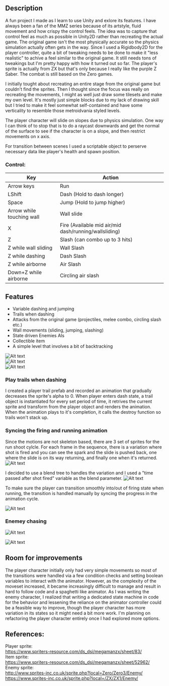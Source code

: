 
## Description

A fun project I made as I learn to use Unity and exlore its features. I have always been a fan of the MMZ series because of its artstyle, fluid movement and how crispy the control feels. The idea was to capture that control feel as much as possible in Unity2D rather than recreating the actual game. The original game isn't the most physically accurate so the physics simulation actually often gets in the way. Since I used a Rigidbody2D for the player controller, quite a bit of tweaking needs to be done to make it "less realistic" to achive a feel similar to the original game. It still needs tons of tweakings but I'm pretty happy with how it turned out so far. The player's sprite is actually from ZX but that's only because I really like the purple Z Saber. The combat is still based on the Zero games.

I initially tought about recreating an entire stage from the original game but couldn't find the sprites. Then I thought since the focus was really on recreating the movements, I might as well just draw some tilesets and make my own level. It's mostly just simple blocks due to my lack of drawing skill but I tried to make it feel somewhat self-contained and have some verticality to resemble those metroidvania styled levels.

The player character will slide on slopes due to physics simulation. One way I can think of to stop that is to do a raycast downwards and get the normal of the surface to see if the character is on a slope, and then restrict movements on x axis. 

For transition between scenes I used a scriptable object to perserve necessary data like player's health and spawn position. 


### Control:
| Key | Action |
| ------ | ----------- |
| Arrow keys   | Run |
|LShift| Dash (Hold to dash longer)|
|Space| Jump (Hold to jump higher)|
|Arrow while touching wall| Wall slide|
| X   | Fire (Available mid air/mid dash/running/wallsliding) |
| Z  | Slash (can combo up to 3 hits)|
| Z while wall sliding  |Wall Slash|
|Z while dashing| Dash Slash|
|Z while airborne| Air Slash|
|Down+Z while airborne| Circling air slash|


## Features
- Variable dashing and jumping
- Trails when dashing
- Attacks from the original game (projectiles, melee combo, circling slash etc.)
- Wall movements (sliding, jumping, slashing)
- State driven Enemies AIs
- Collectible item
- A simple level that involves a bit of backtracking



![Alt text](Screenshots/screenshot1.gif) \
![Alt text](Screenshots/screenshot2.gif) \
![Alt text](Screenshots/screenshot3.gif) 
### Play trails when dashing
I created a player trail prefab and recorded an animation that gradually decreases the sprite's alpha to 0. When player enters dash state, a trail object is instantiated for every set period of time, it retrives the current sprite and transform from the player object and renders the animation. When the animation plays to it's completion, it calls the destroy function so trails won't stack up. 


### Syncing the firing and running animation
 
Since the motions are not skeleton based, there are 3 set of sprites for the run shoot cylcle. For each frame in the sequence, there is a variation where shot is fired and you can see the spark and the slide is pushed back, one where the slide is on its way returning, and finally one when it's returned. 
![Alt text](Screenshots/run_fire_sprite.png)  

I decided to use a blend tree to handles the variation and I used a "time passed after shot fired" variable as the blend parameter.
![Alt text](Screenshots/run_shoot_blend.gif) 

To make sure the player can transition smoothly into/out of firing state when running, the transition is handled manually by syncing the progress in the animation cycle. 

![Alt text](Screenshots/screenshot4.gif) 


### Enemey chasing
![Alt text](Screenshots/screenshot6.gif) 

![Alt text](Screenshots/screenshot5.gif) 

## Room for improvements
The player character initially only had very simple movements so most of the transitions were handled via a few condition checks and setting boolean variables to interact with the animator. However, as the complexity of the moveset increased, it became increasingly difficult to manage and result in hard to follow code and a spaghetti like animator. As I was writing the enemy character, I realized that writing a dedicated state machine in code for the behavior and lessening the reliance on the animator controller could be a feasible way to improve, though the player character has more variation in its states so it might need a bit more work. I'm planning on refactoring the player character entirely once I had explored more options.
## References:
Player sprite: \
https://www.spriters-resource.com/ds_dsi/megamanzx/sheet/83/
\
Item sprite:\
https://www.spriters-resource.com/ds_dsi/megamanzx/sheet/52962/
\
Enemy sprite:\
http://www.sprites-inc.co.uk/sprite.php?local=Zero/Zero3/Enemy/ \
https://www.sprites-inc.co.uk/sprite.php?local=/ZX/ZX1/Enemy/




